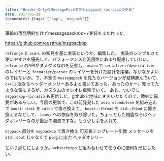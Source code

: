 ```yaml
---
title: "Header-OnlyのMessagePack実装とmsgpack-rpc-asioの更新"
date: 2017-05-28
taxonomies: {tags: ['cpp', 'msgpack']}
---
```


車輪の再発明的だけどmessagepackのc++実装をまた作った。

<https://github.com/ousttrue/msgpackpp>

`refrange` と `osaru` の知見を基に実装というか、編集した。
実装のシンプルさと使いやすさを優先して、パフォーマンスと汎用性にあまり配慮していない。`refrange` のAPIがダメダメなのを反省し、`osaru` で `serializer/deserializer` のレイヤーと `formatter/parser` のレイヤーを分けた設計を踏襲。なかなかよいのではないか。で、本家の `messagepack` を見たらバージョンが結構進んでいて、`c++11` 版ならヘッダーオンリーあるよと書いてあった。あったのかー。知ってたような気もするが、カスタムのオレオレ車輪でいく。
あと、ついでに `msgpackpp-rpc-asio` も更新した。githubで地味に★をいただくので、微妙に需要があるらしい。今回の更新で、この前発見した `asio standalone` を組み込んで `boost::test` を `catch` で置き換えて、 `boost::thread` を `std::thead` に置き換えるなどして、 `boost` への依存を取り除いた。ちょっとした機能ならばヘッダオンリーなのが最近の潮流ですな。もう少し手を入れて

`msgpack` 部分を `msgpackpp` で置き換え
可変長テンプレート引数
メッセージを `std::cout` じゃなくて `plog` に出力
ヘッダオンリー

という感じにしようか。`websocketpp` と組み合わせて使うのに便利な形にしたい。

